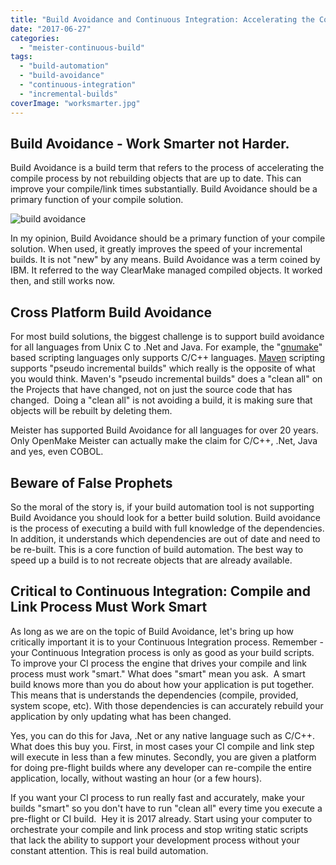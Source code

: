 ```yaml
---
title: "Build Avoidance and Continuous Integration: Accelerating the Compile Process"
date: "2017-06-27"
categories: 
  - "meister-continuous-build"
tags: 
  - "build-automation"
  - "build-avoidance"
  - "continuous-integration"
  - "incremental-builds"
coverImage: "worksmarter.jpg"
---
```


## Build Avoidance - Work Smarter not Harder.

Build Avoidance is a build term that refers to the process of accelerating the compile process by not rebuilding objects that are up to date. This can improve your compile/link times substantially. Build Avoidance should be a primary function of your compile solution.

<div>
<img src="/images/worksmarter-300x200.jpg" alt="build avoidance" />
</div>

In my opinion, Build Avoidance should be a primary function of your compile solution. When used, it greatly improves the speed of your incremental builds. It is not "new" by any means. Build Avoidance was a term coined by IBM. It referred to the way ClearMake managed compiled objects. It worked then, and still works now.

## Cross Platform Build Avoidance

For most build solutions, the biggest challenge is to support build avoidance for all languages from Unix C to .Net and Java. For example, the "[gnumake](https://www.gnu.org/software/make/)" based scripting languages only supports C/C++ languages. [Maven](https://maven.apache.org/) scripting supports "pseudo incremental builds" which really is the opposite of what you would think. Maven's "pseudo incremental builds" does a "clean all" on the Projects that have changed, not on just the source code that has changed.  Doing a "clean all" is not avoiding a build, it is making sure that objects will be rebuilt by deleting them.

Meister has supported Build Avoidance for all languages for over 20 years. Only OpenMake Meister can actually make the claim for C/C++, .Net, Java and yes, even COBOL.

## Beware of False Prophets

So the moral of the story is, if your build automation tool is not supporting Build Avoidance you should look for a better build solution. Build avoidance is the process of executing a build with full knowledge of the dependencies. In addition, it understands which dependencies are out of date and need to be re-built. This is a core function of build automation. The best way to speed up a build is to not recreate objects that are already available.

## Critical to Continuous Integration: Compile and Link Process Must Work Smart

As long as we are on the topic of Build Avoidance, let's bring up how critically important it is to your Continuous Integration process. Remember - your Continuous Integration process is only as good as your build scripts.  To improve your CI process the engine that drives your compile and link process must work "smart." What does "smart" mean you ask.  A smart build knows more than you do about how your application is put together. This means that is understands the dependencies (compile, provided, system scope, etc). With those dependencies is can accurately rebuild your application by only updating what has been changed.

Yes, you can do this for Java, .Net or any native language such as C/C++. What does this buy you. First, in most cases your CI compile and link step will execute in less than a few minutes. Secondly, you are given a platform for doing pre-flight builds where any developer can re-compile the entire application, locally, without wasting an hour (or a few hours).

If you want your CI process to run really fast and accurately, make your builds "smart" so you don't have to run "clean all" every time you execute a pre-flight or CI build.  Hey it is 2017 already. Start using your computer to orchestrate your compile and link process and stop writing static scripts that lack the ability to support your development process without your constant attention. This is real build automation.
